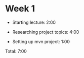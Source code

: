 # Week 1

- Starting lecture: 2:00  

- Researching project topics: 4:00  

- Setting up mvn project: 1:00

Total: 7:00
